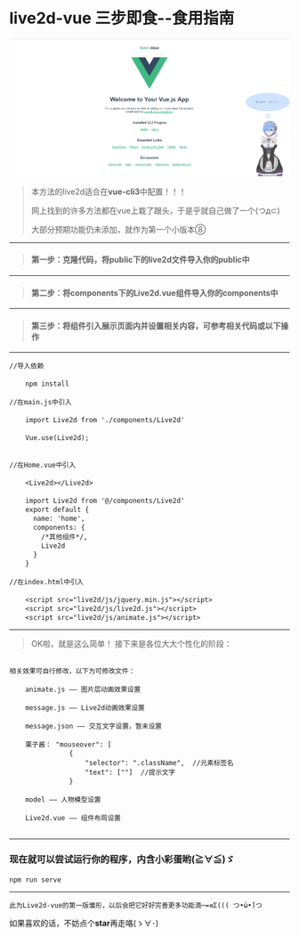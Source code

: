 # live2d-vue 三步即食--食用指南

![效果图](src/static/images/remu.png)
>本方法的live2d适合在**vue-cli3**中配置！！！ 
>
>网上找到的许多方法都在vue上栽了跟头，于是乎就自己做了一个(つд⊂)
>
>大部分预期功能仍未添加，就作为第一个小版本⑧
___
>#### 第一步：克隆代码，将public下的**live2d文件**导入你的public中    
___
>#### 第二步：将components下的**Live2d.vue组件**导入你的components中  
___
>#### 第三步：将组件引入展示页面内并设置相关内容，可参考相关代码或以下操作
___
```
//导入依赖

    npm install
    
//在main.js中引入

    import Live2d from './components/Live2d'
    
    Vue.use(Live2d);


//在Home.vue中引入

    <Live2d></Live2d>
    
    import Live2d from '@/components/Live2d'
    export default {
      name: 'home',
      components: {
        /*其他组件*/,
        Live2d
      }
    } 

//在index.html中引入

    <script src="live2d/js/jquery.min.js"></script>
    <script src="live2d/js/live2d.js"></script>
    <script src="live2d/js/animate.js"></script>
```
___
>OK啦，就是这么简单！ 接下来是各位大大个性化的阶段：
```

相关效果可自行修改，以下为可修改文件：

    animate.js —— 图片层动画效果设置
    
    message.js —— Live2d动画效果设置
    
    message.json —— 交互文字设置，暂未设置
    
    栗子酱： "mouseover": [
               {
                   "selector": ".className",  //元素标签名
                   "text": [""]  //提示文字
               }
    
    model —— 人物模型设置
    
    Live2d.vue —— 组件布局设置
    
```
___
### 现在就可以尝试运行你的程序，内含**小彩蛋**哟(≧∀≦)ゞ
```
npm run serve
```
___

```
此为Live2d-vue的第一版雏形，以后会把它好好完善更多功能滴─=≡Σ((( つ•̀ω•́)つ
```

如果喜欢的话，不妨点个**star**再走咯(ゝ∀･)
